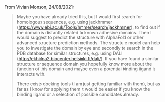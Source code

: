 From Vivian Monzon, 24/08/2021:


> Maybe you have already tried this, but I would first search for homologous sequences, e.g. using jackhmmer (https://www.ebi.ac.uk/Tools/hmmer/search/jackhmmer), to find out if the domain is distantly related to known adhesive domains. Then I would suggest to predict the structure with AlphaFold or other advanced structure prediction methods. The structure model can help you to investigate the domain by eye and secondly to search in the PDB database for similar structures, e.g. using DALI (http://ekhidna2.biocenter.helsinki.fi/dali/). 
> If you have found a similar structure or sequence domain you hopefully know more about the function of this domain and maybe even a potential binding ligand it interacts with. 
> 
> There exists docking tools (I am just getting familiar with them), but as far as I know for applying them it would be easier if you know the binding ligand or a selection of possible candidates already.
